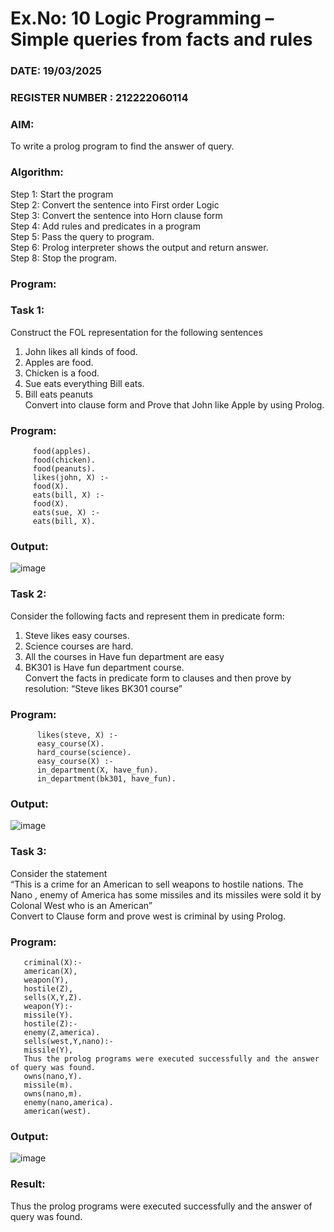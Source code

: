 # Ex.No: 10  Logic Programming –  Simple queries from facts and rules
### DATE:  19/03/2025                                                                        
### REGISTER NUMBER : 212222060114
### AIM: 
To write a prolog program to find the answer of query. 
###  Algorithm:
 Step 1: Start the program <br> 
 Step 2: Convert the sentence into First order Logic  <br> 
 Step 3:  Convert the sentence into Horn clause form  <br> 
 Step 4: Add rules and predicates in a program   <br> 
 Step 5:  Pass the query to program. <br> 
 Step 6: Prolog interpreter shows the output and return answer. <br> 
 Step 8:  Stop the program.
### Program:
### Task 1:
Construct the FOL representation for the following sentences <br> 
1.	John likes all kinds of food.  <br> 
2.	Apples are food.  <br> 
3.	Chicken is a food.  <br> 
4.	Sue eats everything Bill eats. <br> 
5.	 Bill eats peanuts  <br> 
   Convert into clause form and Prove that John like Apple by using Prolog. <br> 
### Program:

         food(apples).
         food(chicken).
         food(peanuts).
         likes(john, X) :-
         food(X).
         eats(bill, X) :-
         food(X).
         eats(sue, X) :-
         eats(bill, X).

### Output:
![image](https://github.com/user-attachments/assets/f0a5dda8-d016-4029-8e0b-9ee0f794c616)


### Task 2:
Consider the following facts and represent them in predicate form: <br>              
1.	Steve likes easy courses. <br> 
2.	Science courses are hard. <br> 
3. All the courses in Have fun department are easy <br> 
4. BK301 is Have fun department course.<br> 
Convert the facts in predicate form to clauses and then prove by resolution: “Steve likes BK301 course”<br> 

### Program:

          likes(steve, X) :-
          easy_course(X).
          hard_course(science).
          easy_course(X) :-
          in_department(X, have_fun).
          in_department(bk301, have_fun).

### Output:
 ![image](https://github.com/user-attachments/assets/2bf70648-2ea7-4990-b243-0ce54cff7583)

### Task 3:
Consider the statement <br> 
“This is a crime for an American to sell weapons to hostile nations. The Nano , enemy of America has some missiles and its missiles were sold it by Colonal West who is an American” <br> 
Convert to Clause form and prove west is criminal by using Prolog.<br> 
### Program:

       criminal(X):-
       american(X),
       weapon(Y),
       hostile(Z),
       sells(X,Y,Z).
       weapon(Y):-
       missile(Y).
       hostile(Z):-
       enemy(Z,america).
       sells(west,Y,nano):-
       missile(Y),
       Thus the prolog programs were executed successfully and the answer of query was found.
       owns(nano,Y).
       missile(m).
       owns(nano,m).
       enemy(nano,america).
       american(west).
       
### Output:

![image](https://github.com/user-attachments/assets/87a86ff1-51bd-4177-898a-a162d0f412b3)



### Result:
Thus the prolog programs were executed successfully and the answer of query was found.
